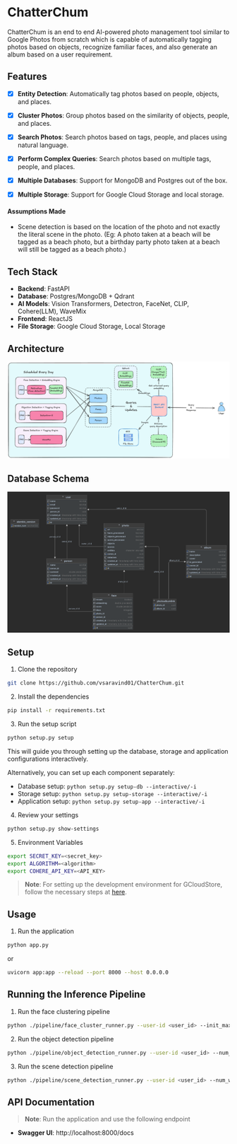 ChatterChum
===========

ChatterChum is an end to end AI-powered photo management tool similar to Google Photos from scratch which is capable of automatically tagging photos based on objects, recognize familiar faces, and also generate an album based on a user requirement.

## Features
- [x] **Entity Detection**: Automatically tag photos based on people, objects, and places.
- [x] **Cluster Photos**: Group photos based on the similarity of objects, people, and places.
- [x] **Search Photos**: Search photos based on tags, people, and places using natural language.
- [x] **Perform Complex Queries**: Search photos based on multiple tags, people, and places.
- [x] **Multiple Databases**: Support for MongoDB and Postgres out of the box.
- [x] **Multiple Storage**: Support for Google Cloud Storage and local storage.


#### Assumptions Made
- Scene detection is based on the location of the photo and not exactly the literal scene in the photo. (Eg: A photo taken at a beach will be tagged as a beach photo, but a birthday party photo taken at a beach will still be tagged as a beach photo.)


## Tech Stack
- **Backend**: FastAPI
- **Database**: Postgres/MongoDB + Qdrant
- **AI Models**: Vision Transformers, Detectron, FaceNet, CLIP, Cohere(LLM), WaveMix
- **Frontend**: ReactJS
- **File Storage**: Google Cloud Storage, Local Storage

## Architecture
![Architecture](./assets/chatterchum-arch.png)

## Database Schema
![Database Schema](./assets/chatterchum-sql-schema.png)


## Setup
1. Clone the repository
```bash
git clone https://github.com/vsaravind01/ChatterChum.git
```
2. Install the dependencies
```bash
pip install -r requirements.txt
```

3. Run the setup script
```bash
python setup.py setup
```

   This will guide you through setting up the database, storage and application configurations interactively.

   Alternatively, you can set up each component separately:
   - Database setup: `python setup.py setup-db --interactive/-i`
   - Storage setup: `python setup.py setup-storage --interactive/-i`
   - Application setup: `python setup.py setup-app --interactive/-i`

4. Review your settings
```bash
python setup.py show-settings
```

5. Environment Variables
```bash
export SECRET_KEY=<secret_key>
export ALGORITHM=<algorithm>
export COHERE_API_KEY=<API_KEY>
```

> **Note**: For setting up the development environment for GCloudStore, follow the necessary steps at [here](https://cloud.google.com/docs/authentication/application-default-credentials).

## Usage
1. Run the application
```bash
python app.py
```
or
```bash
uvicorn app:app --reload --port 8000 --host 0.0.0.0
```

## Running the Inference Pipeline
1. Run the face clustering pipeline
```bash
python ./pipeline/face_cluster_runner.py --user-id <user_id> --init_max_size 3 --threshold 0.72 --min_community_size 2 --num_workers 3
```
2. Run the object detection pipeline
```bash
python ./pipeline/object_detection_runner.py --user-id <user_id> --num_workers 3
```
3. Run the scene detection pipeline
```bash
python ./pipeline/scene_detection_runner.py --user-id <user_id> --num_workers 3
```


## API Documentation
> **Note**: Run the application and use the following endpoint
- **Swagger UI**: http://localhost:8000/docs
